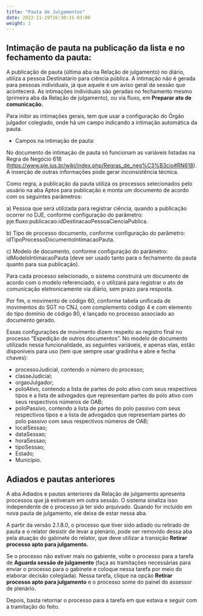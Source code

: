 ```yaml
---
title: "Pauta de Julgamentos"
date: 2022-11-29T16:30:31-03:00
weight: 1
---
```


## Intimação de pauta na publicação da lista e no fechamento da pauta:

A publicação de pauta (última aba na Relação de julgamento) no diário, utiliza a pessoa Destinatário para ciência pública. A intimação não é gerada para pessoas individuais, já que aquele é um aviso geral da sessão que acontecerá. As intimações individuais são geradas no fechamento mesmo (primeira aba da Relação de julgamento), ou via fluxo, em **Preparar ato de comunicação.**

Para inibir as intimações gerais, tem que usar a configuração do Órgão julgador colegiado, onde há um campo indicando a intimação automática da pauta.

+ Campos na intimação de pauta:

No documento de intimação de pauta só funcionam as variáveis listadas na Regra de Negócio 618 (https://www.pje.jus.br/wiki/index.php/Regras_de_neg%C3%B3cio#RN618). A inserção de outras informações pode gerar inconsistência técnica.

Como regra, a publicação da pauta utiliza os processos selecionados pelo usuário na aba Aptos para publicação e monta um documento de acordo com os seguintes parâmetros:

a) Pessoa que será utilizada para registrar ciência, quando a publicação ocorrer no DJE, conforme configuração do  parâmetro: pje:fluxo:publicacao:idDestinacaoPessoaCienciaPublica.

b) Tipo de processo documento, conforme configuração do parâmetro: idTipoProcessoDocumentoIntimacaoPauta.

c) Modelo de documento, conforme configuração do parâmetro: idModeloIntimacaoPauta (deve ser usado tanto para o fechamento da pauta quanto para sua publicação). 

Para cada processo selecionado, o sistema construirá um documento de acordo com o modelo referenciado, e o utilizará para registrar o ato de comunicação eletronicamente via diário, sem prazo para resposta.

Por fim, o movimento de código 60, conforme tabela unificada de movimentos do SGT no CNJ, com complemento código 4 e com elemento do tipo domínio de código 80, é lançado no processo associado ao documento gerado.

Essas configurações de movimento dizem respeito ao registro final no processo “Expedição de outros documentos”. No modelo de documento utilizado nessa funcionalidade, as seguintes variáveis, e apenas elas, estão disponíveis para uso (tem que sempre usar gradinha e abre e fecha chaves):
+ processoJudicial, contendo o número do processo;
+ classeJudicial; 
+ orgaoJulgador;
+ poloAtivo, contendo a lista de partes do polo ativo com seus respectivos tipos e a lista de advogados que representam partes do polo ativo com seus respectivos números de OAB;
+ poloPassivo, contendo a lista de partes do polo passivo com seus respectivos tipos e a lista de advogados que representam partes do polo passivo com seus respectivos números de OAB;
+ localSessao;
+ dataSessao;
+ horaSessao;
+ tipoSessao;
+ Estado; 
+ Municipio. 


## Adiados e pautas anteriores

A aba Adiados e pautas anteriores da Relação de julgamento apresenta processos que já estiveram em outra sessão. O sistema sinaliza isso independente de o processo já ter sido arquivado. Quando for incluído em nova pauta de julgamento, ele deixa de estar nessa aba.

A partir da versão 2.1.8.0, o processo que tiver sido adiado ou retirado de pauta e o relator desistir de levar a plenário, pode ser removido dessa aba pela atuação do gabinete do relator, que deve utilizar a transição **Retirar processo apto para julgamento.** 

Se o processo não estiver mais no gabiente, volte o processo para a tarefa de **Aguarda sessão de julgamento** (faça as tramitações necessárias para enviar o processo para o gabinete e coloque nessa tarefa por meio do elaborar decisão colegiada). Nessa tarefa, clique na opção **Retirar processo apto para julgamento** e o processo some do painel do assessor de plenário.

Depois, basta retornar o processo para a tarefa em que estava e seguir com a tramitação do feito.
